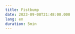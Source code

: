 ```yaml
---
title: Fistbump
date: 2023-09-08T21:48:00.000
lang: en
duration: 5min
---
```


<Fistbump />

<br />

